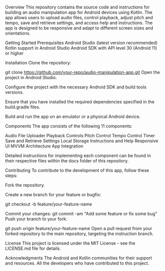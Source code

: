 Overview
This repository contains the source code and instructions for building an audio manipulation app for Android devices using Kotlin. The app allows users to upload audio files, control playback, adjust pitch and tempo, save and retrieve settings, and access help and instructions. The app is designed to be responsive and adapt to different screen sizes and orientations.

Getting Started
Prerequisites
Android Studio (latest version recommended)
Kotlin support in Android Studio
Android SDK with API level 30 (Android 11) or higher

Installation
Clone the repository:

git clone https://github.com/your-repo/audio-manipulation-app.git
Open the project in Android Studio.

Configure the project with the necessary Android SDK and build tools versions.

Ensure that you have installed the required dependencies specified in the build.gradle files.

Build and run the app on an emulator or a physical Android device.

Components
The app consists of the following 11 components:

Audio File Uploader
Playback Controls
Pitch Control
Tempo Control
Timer
Save and Retrieve Settings
Local Storage
Instructions and Help
Responsive UI
MVVM Architecture
App Integration

Detailed instructions for implementing each component can be found in their respective files within the docs folder of this repository.

Contributing
To contribute to the development of this app, follow these steps:

Fork the repository.

Create a new branch for your feature or bugfix:

git checkout -b feature/your-feature-name

Commit your changes:
git commit -am "Add some feature or fix some bug"
Push your branch to your fork:


git push origin feature/your-feature-name
Open a pull request from your forked repository to the main repository, targeting the instruction branch.

License
This project is licensed under the MIT License - see the LICENSE.md file for details.

Acknowledgments
The Android and Kotlin communities for their support and resources.
All the developers who have contributed to this project. 
